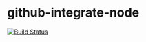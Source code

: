 # github-integrate-node

[![Build Status](https://travis-ci.org/vupham84/github-integrate-node.svg?branch=master)](https://travis-ci.org/vupham84/github-integrate-node)
